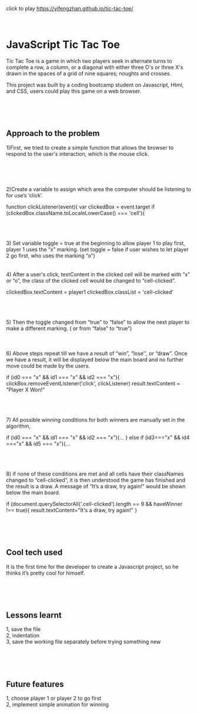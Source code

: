click to play https://yifengzhan.github.io/tic-tac-toe/
<br />
<br />
<br />

# JavaScript Tic Tac Toe
Tic Tac Toe is a game in which two players seek in alternate turns to complete a row, a column, or a diagonal with either three O's or three X's drawn in the spaces of a grid of nine squares; noughts and crosses.
<br />

This project was built by a coding bootcamp student on Javascript, Html, and CSS, users could play this game on a web browser.

<br />
<br />
<br />

## Approach to the problem 


1)First, we tried to create a simple function that allows the browser to respond to the user's interaction, which is the mouse click. 

<br />
<br />
<br />

2)Create a variable to assign which area the computer should be listening to for use’s ‘click’.

function clickListener(event){
   var clickedBox = event.target
   if (clickedBox.className.toLocaleLowerCase() === 'cell'){

<br />
<br />
<br />
3) Set variable toggle = true at the beginning to allow player 1 to play first, player 1 uses the “x” marking.  (set  toggle = false if user wishes to let player 2 go first, who uses the marking “o”)


<br />
<br />
<br />
4) After a user's click, textContent in the clicked cell will be marked with “x” or “o”, the class of the clicked cell would be changed to “cell-clicked”.

clickedBox.textContent = player1
           clickedBox.classList = 'cell-clicked'


<br />
<br />
<br />
5) Then the toggle changed from “true” to “false” to allow the next player to make a different marking. ( or from “false” to “true”)

<br />
<br />
<br />
<br />
6) Above steps repeat till we have a result of “win”, “lose'', or “draw”. 
Once we have a result, it will be displayed below the main board and no further move could be made by the users.

if (id0 === "x" && id1 === "x" && id2 === "x"){
       clickBox.removeEventListener('click', clickListener)
       result.textContent = "Player X Won!"


<br />
<br />
<br />
7) All possible winning conditions for both winners are manually set in the algorithm, 

if (id0 === "x" && id1 === "x" && id2 === "x"){...
} else if (id3==="x" && id4 ==="x" && id5 === "x"){...



<br />
<br />
<br />
8) if none of these conditions are met and all cells have their classNames changed to “cell-clicked”, it is then understood the game has finished and the result is a draw. A message of “It’s a draw, try again!” would be shown below the main board.

 if (document.querySelectorAll('.cell-clicked').length == 9 && haveWinner !== true){
       result.textContent="It's a draw, try again!"
   }

<br />
<br />
<br />





## Cool tech used

It is the first time for the developer to create a Javascript project, so he thinks it’s pretty cool for himself. 

<br />
<br />
<br />






## Lessons learnt
1, save the file<br />
2, indentation <br />
3, save the working file separately before trying something new


<br />
<br />
<br />




## Future features
1, choose player 1 or player 2 to go first <br />
2, implement simple animation for winning

<br />
<br />
<br />

